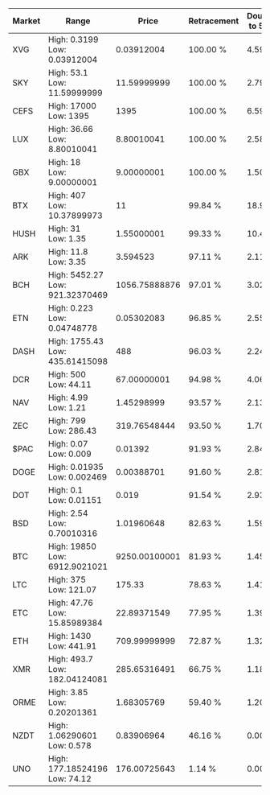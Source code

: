 | Market | Range | Price| Retracement | Doubles to 50% |
| --- | --- | --- | --- | --- |
| XVG | High: 0.3199<br />Low: 0.03912004 | 0.03912004 | 100.00 % | 4.59 |
| SKY | High: 53.1<br />Low: 11.59999999 | 11.59999999 | 100.00 % | 2.79 |
| CEFS | High: 17000<br />Low: 1395 | 1395 | 100.00 % | 6.59 |
| LUX | High: 36.66<br />Low: 8.80010041 | 8.80010041 | 100.00 % | 2.58 |
| GBX | High: 18<br />Low: 9.00000001 | 9.00000001 | 100.00 % | 1.50 |
| BTX | High: 407<br />Low: 10.37899973 | 11 | 99.84 % | 18.97 |
| HUSH | High: 31<br />Low: 1.35 | 1.55000001 | 99.33 % | 10.44 |
| ARK | High: 11.8<br />Low: 3.35 | 3.594523 | 97.11 % | 2.11 |
| BCH | High: 5452.27<br />Low: 921.32370469 | 1056.75888876 | 97.01 % | 3.02 |
| ETN | High: 0.223<br />Low: 0.04748778 | 0.05302083 | 96.85 % | 2.55 |
| DASH | High: 1755.43<br />Low: 435.61415098 | 488 | 96.03 % | 2.24 |
| DCR | High: 500<br />Low: 44.11 | 67.00000001 | 94.98 % | 4.06 |
| NAV | High: 4.99<br />Low: 1.21 | 1.45298999 | 93.57 % | 2.13 |
| ZEC | High: 799<br />Low: 286.43 | 319.76548444 | 93.50 % | 1.70 |
| $PAC | High: 0.07<br />Low: 0.009 | 0.01392 | 91.93 % | 2.84 |
| DOGE | High: 0.01935<br />Low: 0.002469 | 0.00388701 | 91.60 % | 2.81 |
| DOT | High: 0.1<br />Low: 0.01151 | 0.019 | 91.54 % | 2.93 |
| BSD | High: 2.54<br />Low: 0.70010316 | 1.01960648 | 82.63 % | 1.59 |
| BTC | High: 19850<br />Low: 6912.9021021 | 9250.00100001 | 81.93 % | 1.45 |
| LTC | High: 375<br />Low: 121.07 | 175.33 | 78.63 % | 1.41 |
| ETC | High: 47.76<br />Low: 15.85989384 | 22.89371549 | 77.95 % | 1.39 |
| ETH | High: 1430<br />Low: 441.91 | 709.99999999 | 72.87 % | 1.32 |
| XMR | High: 493.7<br />Low: 182.04124081 | 285.65316491 | 66.75 % | 1.18 |
| ORME | High: 3.85<br />Low: 0.20201361 | 1.68305769 | 59.40 % | 1.20 |
| NZDT | High: 1.06290601<br />Low: 0.578 | 0.83906964 | 46.16 % | 0.00 |
| UNO | High: 177.18524196<br />Low: 74.12 | 176.00725643 | 1.14 % | 0.00 |
